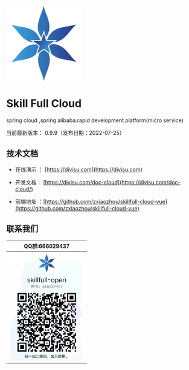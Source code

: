 <img src="./docs/images/logo.png"  height="200" width="200">

Skill Full Cloud
===============
spring cloud ,spring alibaba.rapid development platform(micro service)

当前最新版本： 0.9.9（发布日期：2022-07-25）


技术文档
-----------------------------------

- 在线演示 ： [https://divisu.com](https://divisu.com)

- 开发文档：  [https://divisu.com/doc-cloud](https://divisu.com/doc-cloud/)

- 前端地址 ：[https://github.com/zxiaozhou/skillfull-cloud-vue](https://github.com/zxiaozhou/skillfull-cloud-vue)

联系我们
-----------------------------------

| QQ群:666029437                                                  |
|----------------------------------------------------------------|
| <img src="./docs/images/qq_group.png" width="200"> |
